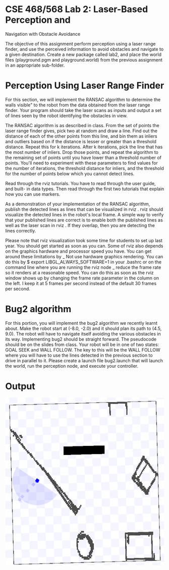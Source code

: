 # CSE 468/568 Lab 2: Laser-Based Perception and
Navigation with Obstacle Avoidance

The objective of this assignment perform perception using a laser range finder, and
use the perceived information to avoid obstacles and navigate to a given destination.
Create a new package called lab2, and place the world files (playground.pgm and
playground.world) from the previous assignment in an appropriate sub-folder.

# Perception Using Laser Range Finder

For this section, we will implement the RANSAC algorithm to determine the walls visible" to the robot from the data obtained from the laser range finder. 
Your program should
take the laser scans as inputs and output a set of lines seen by the robot identifying the
obstacles in view.

The RANSAC algorithm is as described in class. From the set of points the laser range
finder gives, pick two at random and draw a line. Find out the distance of each of the
other points from this line, and bin them as inliers and outliers based on if the distance
is lesser or greater than a threshold distance. Repeat this for k iterations. After k
iterations, pick the line that has the most number of inliers. Drop those points, and
repeat the algorithm to the remaining set of points until you have lower than a threshold
number of points. You'll need to experiment with these parameters to find values for the
number of iterations, the threshold distance for inliers, and the threshold for the number
of points below which you cannot detect lines.

Read through the rviz tutorials. You have to read through the user guide, and built-
in data types. Then read through the first two tutorials that explain how you can use
markers.

As a demonstration of your implementation of the RANSAC algorithm, publish the
detected lines as lines that can be visualized in rviz . rviz should visualize the
detected lines in the robot's local frame. A simple way to verify that your published lines
are correct is to enable both the published lines as well as the laser scan in rviz . If
they overlap, then you are detecting the lines correctly.

Please note that rviz visualization took some time for students to set up last year.
You should get started as soon as you can. Some of rviz also depends on the graphics
hardware and processor speed you have. You can get around these limitations by
_ Not use hardware graphics rendering. You can do this by
$ export LIBGL_ALWAYS_SOFTWARE=1 in your .bashrc or on the command line where you are running the rviz node
_ reduce the frame rate so it renders at a reasonable speed. You can do this as soon
as the rviz window shows up by changing the frame rate parameter in the column
on the left. I keep it at 5 frames per second instead of the default 30 frames per
second.

# Bug2 algorithm

For this portion, you will implement the bug2 algorithm we recently learnt about. Make
the robot start at (-8.0, -2.0) and it should plan its path to (4.5, 9.0). The robot will have
to navigate itself avoiding the various obstacles in its way. Implementing bug2 should
be straight forward. The pseudocode should be on the slides from class. Your robot will
be in one of two states: GOAL SEEK and WALL FOLLOW. The key to this will be the
WALL FOLLOW where you will have to use the lines detected in the previous section
to drive in parallel to it. Please create a launch file bug2.launch that will launch the
world, run the perception node, and execute your controller.

# Output
![](bug2.gif)
